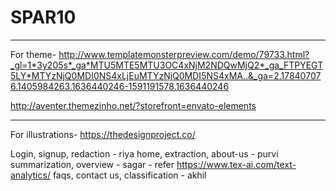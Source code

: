 # SPAR10

---

For theme-
http://www.templatemonsterpreview.com/demo/79733.html?_gl=1*3y205s*_ga*MTU5MTE5MTU3OC4xNjM2NDQwMjQ2*_ga_FTPYEGT5LY*MTYzNjQ0MDI0NS4xLjEuMTYzNjQ0MDI5NS4xMA..&_ga=2.178407076.1405984263.1636440246-1591191578.1636440246

http://aventer.themezinho.net/?storefront=envato-elements

---

For illustrations-
https://thedesignproject.co/

Login, signup, redaction - riya
home, extraction, about-us - purvi
summarization, overview - sagar - refer https://www.tex-ai.com/text-analytics/
faqs, contact us, classification - akhil
